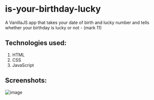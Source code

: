 # is-your-birthday-lucky
A VanillaJS app that takes your date of birth and lucky number and tells whether your birthday is lucky or not - (mark 11)

## Technologies used:

1. HTML
1. CSS
1. JavaScript

## Screenshots:

![image](https://user-images.githubusercontent.com/58262449/131236776-4564d3a2-5f78-407e-be6f-410c28d73132.png)
